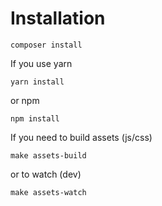 
# Installation

```
composer install
```

If you use yarn 
```
yarn install
```
or npm
```
npm install
```


If you need to build assets (js/css) 
```
make assets-build
```
or to watch (dev)
```
make assets-watch
```
